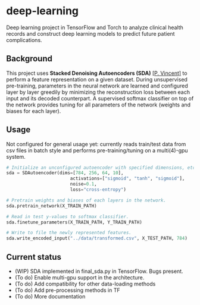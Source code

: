 # deep-learning
Deep learning project in TensorFlow and Torch to analyze clinical health records and construct deep learning models to predict future patient complications.

## Background
This project uses **Stacked Denoising Autoencoders (SDA)** [[P. Vincent]](http://jmlr.csail.mit.edu/papers/volume11/vincent10a/vincent10a.pdf) to perform a feature representation on a given dataset. During unsupervised pre-training, parameters in the neural network are learned and configured layer by layer greedily by minimizing the reconstruction loss between each input and its decoded counterpart. A supervised softmax classifier on top of the network provides tuning for all parameters of the network (weights and biases for each layer).

## Usage
Not configured for general usage yet: currently reads train/test data from csv files in batch style and performs pre-training/tuning on a multi(4)-gpu system.

```python
# Initialize an unconfigured autoencoder with specified dimensions, etc.
sda = SDAutoencoder(dims=[784, 256, 64, 10],
                        activations=["sigmoid", "tanh", "sigmoid"],
                        noise=0.1,
                        loss="cross-entropy")

# Pretrain weights and biases of each layers in the network.
sda.pretrain_network(X_TRAIN_PATH)

# Read in test y-values to softmax classifier.
sda.finetune_parameters(X_TRAIN_PATH, Y_TRAIN_PATH)

# Write to file the newly represented features.
sda.write_encoded_input("../data/transformed.csv", X_TEST_PATH, 784)
```

## Current status
- (WIP) SDA implemented in final_sda.py in TensorFlow. Bugs present.
- (To do) Enable multi-gpu support in the architecture.
- (To do) Add compatibility for other data-loading methods
- (To do) Add pre-processing methods in TF
- (To do) More documentation
